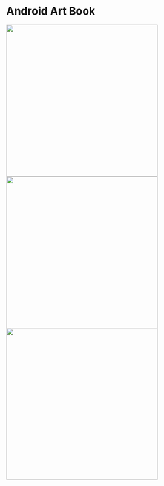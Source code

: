 # Android Art Book

<img src= "https://github.com/mertkolgu/android-art-book/blob/master/app/src/main/res/drawable/ss1.png" width = 400>
<img src= "https://github.com/mertkolgu/android-art-book/blob/master/app/src/main/res/drawable/ss2.png" width = 400>
<img src= "https://github.com/mertkolgu/android-art-book/blob/master/app/src/main/res/drawable/ss3.png" width = 400>
